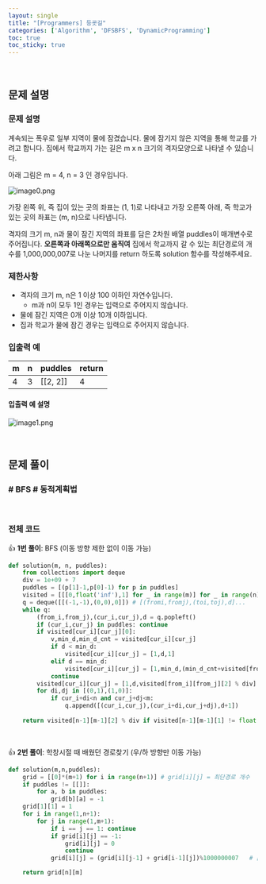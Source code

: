 ```yaml
---
layout: single
title: "[Programmers] 등굣길"
categories: ['Algorithm', 'DFSBFS', 'DynamicProgramming']
toc: true
toc_sticky: true
---
```




<br>

## 문제 설명

### 문제 설명

계속되는 폭우로 일부 지역이 물에 잠겼습니다. 물에 잠기지 않은 지역을 통해 학교를 가려고 합니다. 집에서 학교까지 가는 길은 m x n 크기의 격자모양으로 나타낼 수 있습니다.

아래 그림은 m = 4, n = 3 인 경우입니다.

![image0.png](https://grepp-programmers.s3.amazonaws.com/files/ybm/056f54e618/f167a3bc-e140-4fa8-a8f8-326a99e0f567.png)

가장 왼쪽 위, 즉 집이 있는 곳의 좌표는 (1, 1)로 나타내고 가장 오른쪽 아래, 즉 학교가 있는 곳의 좌표는 (m, n)으로 나타냅니다.

격자의 크기 m, n과 물이 잠긴 지역의 좌표를 담은 2차원 배열 puddles이 매개변수로 주어집니다. **오른쪽과 아래쪽으로만 움직여** 집에서 학교까지 갈 수 있는 최단경로의 개수를 1,000,000,007로 나눈 나머지를 return 하도록 solution 함수를 작성해주세요.

### 제한사항

- 격자의 크기 m, n은 1 이상 100 이하인 자연수입니다.
  - m과 n이 모두 1인 경우는 입력으로 주어지지 않습니다.
- 물에 잠긴 지역은 0개 이상 10개 이하입니다.
- 집과 학교가 물에 잠긴 경우는 입력으로 주어지지 않습니다.

### 입출력 예

| m    | n    | puddles  | return |
| ---- | ---- | -------- | ------ |
| 4    | 3    | [[2, 2]] | 4      |

#### 입출력 예 설명

![image1.png](https://grepp-programmers.s3.amazonaws.com/files/ybm/32c67958d5/729216f3-f305-4ad1-b3b0-04c2ba0b379a.png)

<br>

## 문제 풀이

### \# BFS \# 동적계획법



<br>

### 전체 코드

👍 **1번 풀이**: BFS (이동 방향 제한 없이 이동 가능)

```python
def solution(m, n, puddles):
    from collections import deque
    div = 1e+09 + 7
    puddles = [(p[1]-1,p[0]-1) for p in puddles]
    visited = [[[0,float('inf'),1] for _ in range(m)] for _ in range(n)] # [방문여부,최단거리,최단경로개수]...
    q = deque([[(-1,-1),(0,0),0]]) # [(fromi,fromj),(toi,toj),d]...
    while q:
        (from_i,from_j),(cur_i,cur_j),d = q.popleft()
        if (cur_i,cur_j) in puddles: continue
        if visited[cur_i][cur_j][0]:
            v,min_d,min_d_cnt = visited[cur_i][cur_j]
            if d < min_d: 
                visited[cur_i][cur_j] = [1,d,1]
            elif d == min_d:
                visited[cur_i][cur_j] = [1,min_d,(min_d_cnt+visited[from_i][from_j][2]) % div]
            continue
        visited[cur_i][cur_j] = [1,d,visited[from_i][from_j][2] % div]
        for di,dj in [(0,1),(1,0)]:
            if cur_i+di<n and cur_j+dj<m:
                q.append([(cur_i,cur_j),(cur_i+di,cur_j+dj),d+1])
        
    return visited[n-1][m-1][2] % div if visited[n-1][m-1][1] != float('inf') else 0
```

<br>

👍 **2번 풀이**: 학창시절 때 배웠던 경로찾기 (우/하 방향만 이동 가능)

```python
def solution(m,n,puddles):
    grid = [[0]*(m+1) for i in range(n+1)] # grid[i][j] = 최단경로 개수
    if puddles != [[]]:                    
        for a, b in puddles:
            grid[b][a] = -1                
    grid[1][1] = 1
    for i in range(1,n+1):
        for j in range(1,m+1):
            if i == j == 1: continue
            if grid[i][j] == -1:
                grid[i][j] = 0
                continue
            grid[i][j] = (grid[i][j-1] + grid[i-1][j])%1000000007   # [a,b] = [a-1,b] + [a,b-1] 공식

    return grid[n][m]
```



<br>

